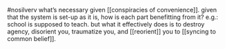 #nosilverv 
what’s necessary given [[conspiracies of convenience]]. given that the system is set-up as it is, how is each part benefitting from it?
e.g.: school is supposed to teach. but what it effectively does is to destroy agency, disorient you, traumatize you, and [[reorient]] you to [[syncing to common belief]]. 
